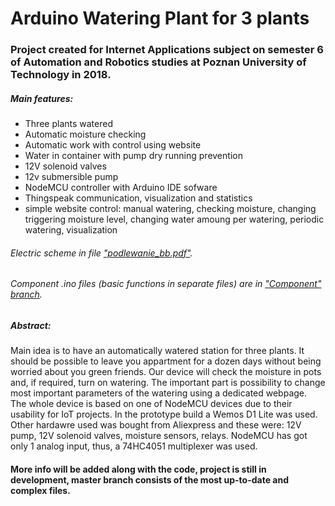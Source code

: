 # Arduino Watering Plant for 3 plants  
### Project created for Internet Applications subject on semester 6 of Automation and Robotics studies at Poznan University of Technology in 2018.  

  
##### Main features:
  * Three plants watered  
  * Automatic moisture checking  
  * Automatic work with control using website  
  * Water in container with pump dry running prevention  
  * 12V solenoid valves  
  * 12v submersible pump  
  * NodeMCU controller with Arduino IDE sofware  
  * Thingspeak communication, visualization and statistics
  * simple website control: manual watering, checking moisture, changing triggering moisture level, changing water amoung per watering, periodic watering, visualization  

###### Electric scheme in file ["podlewanie_bb.pdf"](https://github.com/sokol07/arduino_watering_put_2018/blob/master/podlewanie_bb.pdf).
###### Component .ino files (basic functions in separate files) are in ["Component" branch](https://github.com/sokol07/arduino_watering_put_2018/tree/components).
  
##### Abstract:  
Main idea is to have an automatically watered station for three plants. It should be possible to leave you appartment for a dozen days without being worried about you green friends. Our device will check the moisture in pots and, if required, turn on watering. The important part is possibility to change most important parameters of the watering using a dedicated webpage.  
The whole device is based on one of NodeMCU devices due to their usability for IoT projects. In the prototype build a Wemos D1 Lite was used. Other hardawre used was bought from Aliexpress and these were: 12V pump, 12V solenoid valves, moisture sensors, relays. NodeMCU has got only 1 analog input, thus, a 74HC4051 multiplexer was used.  
#### More info will be added along with the code, project is still in development, master branch consists of the most up-to-date and complex files.
